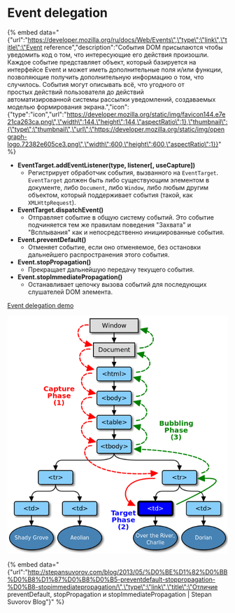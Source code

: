 # Event delegation

{% embed data="{\"url\":\"https://developer.mozilla.org/ru/docs/Web/Events\",\"type\":\"link\",\"title\":\"Event reference\",\"description\":\"События DOM присылаются чтобы уведомить код о том, что интересующие его действия произошли. Каждое событие представляет объект, который базируется на интерфейсе Event и может иметь дополнительные поля и/или функции, позволяющие получить дополнительную информацию о том, что случилось. События могут описывать всё, что угодного от простых действий пользователя до действий автоматизированной системы рассылки уведомлений, создаваемых моделью формирования экрана.\",\"icon\":{\"type\":\"icon\",\"url\":\"https://developer.mozilla.org/static/img/favicon144.e7e21ca263ca.png\",\"width\":144,\"height\":144,\"aspectRatio\":1},\"thumbnail\":{\"type\":\"thumbnail\",\"url\":\"https://developer.mozilla.org/static/img/opengraph-logo.72382e605ce3.png\",\"width\":600,\"height\":600,\"aspectRatio\":1}}" %}

* **EventTarget.addEventListener\(type, listener\[, useCapture\]\)**
  * Регистрирует обработчик события, вызванного на `EventTarget`. `EventTarget` должен быть либо существующим элементом в документе, либо  `Document`, либо `Window`, либо любым другим объектом, который поддерживает события \(такой, как `XMLHttpRequest`\).
* **EventTarget.dispatchEvent\(\)**
  * Отправляет событие в общую систему событий. Это событие подчиняется тем же правилам поведения "Захвата" и "Всплывания" как и непосредственно инициированные события.
* **Event.preventDefault\(\)**
  * Отменяет событие, если оно отменяемое, без остановки дальнейшего распространения этого события.
* **Event.stopPropagation\(\)**
  * Прекращает дальнейшую передачу текущего события.
* **Event.stopImmediatePropagation\(\)**
  * Останавливает цепочку вызова событий для последующих слушателей DOM элемента.

[Event delegation demo](https://codepen.io/SitePoint/pen/jmXdpz)

![Capturing &amp;gt; Targeting &amp;gt; Bubbling](../.gitbook/assets/event.png)

{% embed data="{\"url\":\"http://stepansuvorov.com/blog/2013/05/%D0%BE%D1%82%D0%BB%D0%B8%D1%87%D0%B8%D0%B5-preventdefault-stoppropagation-%D0%B8-stopimmediatepropagation/\",\"type\":\"link\",\"title\":\"Отличие preventDefault, stopPropagation и stopImmediatePropagation \| Stepan Suvorov Blog\"}" %}

